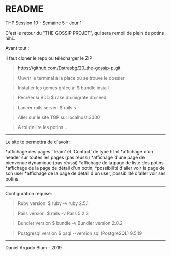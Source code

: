 # README

THP Session 10 - Semaine 5 - Jour 1

C'est le retour du "THE GOSSIP PROJET", qui sera rempli de plein de potins hihi...

Avant tout :

Il faut cloner le repo ou télécharger le ZIP
> https://github.com/Dstrasbg/20_the-gossip-p.git

>Ouvrir le terminal à la place où se trouve le dossier

>Installer les gemes grâce à:
 $ bundle install

>Recréer la BDD
 $ rake db:migrate db:seed

>Lancer rails server:
 $ rails s

>Aller sur le site TGP sur localhost:3000

>A toi de lire les potins...

-------

Le site te permettra de d'avoir:

*affichage des pages 'Team' et 'Contact' de type html
*affichage d'un header sur toutes les pages (pas réussi)
*affichage d'une page de bienvenue dynamique (pas réussi)
*affichage de la page de liste des potins
*affichage de la page de détail d'un potin, *possibilité d'aller voir la page de son user
*affichage de la page de détail d'un user, possibilité d'aller voir ses potins

-------

Configuration requise:

> Ruby version: 
  $ ruby -v
  ruby 2.5.1

> Rails version:
  $ rails -v
  Rails 5.2.3

> Bundler version
  $ bundle -v
  Bundler version 2.0.2

> Postgresql version
  $ psql --version
  sql (PostgreSQL) 9.5.19

-----

Daniel Argudo Blum - 2019